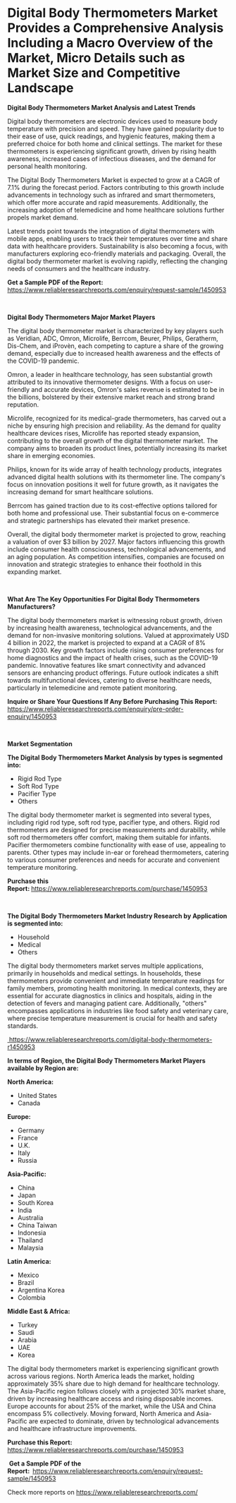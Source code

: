 <p><h1>Digital Body Thermometers Market Provides a Comprehensive Analysis Including a Macro Overview of the Market, Micro Details such as Market Size and Competitive Landscape</h1></p><p><strong>Digital Body Thermometers Market Analysis and Latest Trends</strong></p>
<p><p>Digital body thermometers are electronic devices used to measure body temperature with precision and speed. They have gained popularity due to their ease of use, quick readings, and hygienic features, making them a preferred choice for both home and clinical settings. The market for these thermometers is experiencing significant growth, driven by rising health awareness, increased cases of infectious diseases, and the demand for personal health monitoring.</p><p>The Digital Body Thermometers Market is expected to grow at a CAGR of 7.1% during the forecast period. Factors contributing to this growth include advancements in technology such as infrared and smart thermometers, which offer more accurate and rapid measurements. Additionally, the increasing adoption of telemedicine and home healthcare solutions further propels market demand.</p><p>Latest trends point towards the integration of digital thermometers with mobile apps, enabling users to track their temperatures over time and share data with healthcare providers. Sustainability is also becoming a focus, with manufacturers exploring eco-friendly materials and packaging. Overall, the digital body thermometer market is evolving rapidly, reflecting the changing needs of consumers and the healthcare industry.</p></p>
<p><strong>Get a Sample PDF of the Report:&nbsp;</strong> <a href="https://www.reliableresearchreports.com/enquiry/request-sample/1450953?utm_campaign=1674&utm_medium=2&utm_source=Github&utm_content=ia&utm_term=06022025&utm_id=digital-body-thermometers">https://www.reliableresearchreports.com/enquiry/request-sample/1450953</a></p>
<p>&nbsp;</p>
<p><strong>Digital Body Thermometers Major Market Players</strong></p>
<p><p>The digital body thermometer market is characterized by key players such as Veridian, ADC, Omron, Microlife, Berrcom, Beurer, Philips, Geratherm, Dis-Chem, and iProvèn, each competing to capture a share of the growing demand, especially due to increased health awareness and the effects of the COVID-19 pandemic.</p><p>Omron, a leader in healthcare technology, has seen substantial growth attributed to its innovative thermometer designs. With a focus on user-friendly and accurate devices, Omron's sales revenue is estimated to be in the billions, bolstered by their extensive market reach and strong brand reputation.</p><p>Microlife, recognized for its medical-grade thermometers, has carved out a niche by ensuring high precision and reliability. As the demand for quality healthcare devices rises, Microlife has reported steady expansion, contributing to the overall growth of the digital thermometer market. The company aims to broaden its product lines, potentially increasing its market share in emerging economies.</p><p>Philips, known for its wide array of health technology products, integrates advanced digital health solutions with its thermometer line. The company's focus on innovation positions it well for future growth, as it navigates the increasing demand for smart healthcare solutions.</p><p>Berrcom has gained traction due to its cost-effective options tailored for both home and professional use. Their substantial focus on e-commerce and strategic partnerships has elevated their market presence.</p><p>Overall, the digital body thermometer market is projected to grow, reaching a valuation of over $3 billion by 2027. Major factors influencing this growth include consumer health consciousness, technological advancements, and an aging population. As competition intensifies, companies are focused on innovation and strategic strategies to enhance their foothold in this expanding market.</p></p>
<p>&nbsp;</p>
<p><strong>What Are The Key Opportunities For Digital Body Thermometers Manufacturers?</strong></p>
<p><p>The digital body thermometers market is witnessing robust growth, driven by increasing health awareness, technological advancements, and the demand for non-invasive monitoring solutions. Valued at approximately USD 4 billion in 2022, the market is projected to expand at a CAGR of 8% through 2030. Key growth factors include rising consumer preferences for home diagnostics and the impact of health crises, such as the COVID-19 pandemic. Innovative features like smart connectivity and advanced sensors are enhancing product offerings. Future outlook indicates a shift towards multifunctional devices, catering to diverse healthcare needs, particularly in telemedicine and remote patient monitoring.</p></p>
<p><strong>Inquire or Share Your Questions If Any Before Purchasing This Report:</strong> <a href="https://www.reliableresearchreports.com/enquiry/pre-order-enquiry/1450953?utm_campaign=1674&utm_medium=2&utm_source=Github&utm_content=ia&utm_term=06022025&utm_id=digital-body-thermometers">https://www.reliableresearchreports.com/enquiry/pre-order-enquiry/1450953</a></p>
<p>&nbsp;</p>
<p><strong>Market Segmentation</strong></p>
<p><strong>The Digital Body Thermometers Market Analysis by types is segmented into:</strong></p>
<p><ul><li>Rigid Rod Type</li><li>Soft Rod Type</li><li>Pacifier Type</li><li>Others</li></ul></p>
<p><p>The digital body thermometer market is segmented into several types, including rigid rod type, soft rod type, pacifier type, and others. Rigid rod thermometers are designed for precise measurements and durability, while soft rod thermometers offer comfort, making them suitable for infants. Pacifier thermometers combine functionality with ease of use, appealing to parents. Other types may include in-ear or forehead thermometers, catering to various consumer preferences and needs for accurate and convenient temperature monitoring.</p></p>
<p><strong>Purchase this Report:&nbsp;</strong><a href="https://www.reliableresearchreports.com/purchase/1450953?utm_campaign=1674&utm_medium=2&utm_source=Github&utm_content=ia&utm_term=06022025&utm_id=digital-body-thermometers">https://www.reliableresearchreports.com/purchase/1450953</a></p>
<p>&nbsp;</p>
<p><strong>The Digital Body Thermometers Market Industry Research by Application is segmented into:</strong></p>
<p><ul><li>Household</li><li>Medical</li><li>Others</li></ul></p>
<p><p>The digital body thermometers market serves multiple applications, primarily in households and medical settings. In households, these thermometers provide convenient and immediate temperature readings for family members, promoting health monitoring. In medical contexts, they are essential for accurate diagnostics in clinics and hospitals, aiding in the detection of fevers and managing patient care. Additionally, "others" encompasses applications in industries like food safety and veterinary care, where precise temperature measurement is crucial for health and safety standards.</p></p>
<p><a href="https://www.reliableresearchreports.com/digital-body-thermometers-r1450953?utm_campaign=1674&utm_medium=2&utm_source=Github&utm_content=ia&utm_term=06022025&utm_id=digital-body-thermometers">&nbsp;https://www.reliableresearchreports.com/digital-body-thermometers-r1450953</a></p>
<p><strong>In terms of Region, the Digital Body Thermometers Market Players available by Region are:</strong></p>
<p>
    <p> <strong> North America: </strong>
        <ul>
            <li>United States</li>
            <li>Canada</li>
        </ul>
        </p> 
    <p> <strong> Europe: </strong>
        <ul>
            <li>Germany</li>
            <li>France</li>
            <li>U.K.</li>
            <li>Italy</li>
            <li>Russia</li>
        </ul>
        </p> 
    <p> <strong> Asia-Pacific: </strong>
        <ul>
            <li>China</li>
            <li>Japan</li>
            <li>South Korea</li>
            <li>India</li>
            <li>Australia</li>
            <li>China Taiwan</li>
            <li>Indonesia</li>
            <li>Thailand</li>
            <li>Malaysia</li>
        </ul>
        </p> 
    <p> <strong> Latin America: </strong>
        <ul>
            <li>Mexico</li>
            <li>Brazil</li>
            <li>Argentina Korea</li>
            <li>Colombia</li>
        </ul>
        </p> 
    <p> <strong> Middle East & Africa: </strong>
        <ul>
            <li>Turkey</li>
            <li>Saudi</li>
            <li>Arabia</li>
            <li>UAE</li>
            <li>Korea</li>
        </ul>
    </p>
    </p>
<p><p>The digital body thermometers market is experiencing significant growth across various regions. North America leads the market, holding approximately 35% share due to high demand for healthcare technology. The Asia-Pacific region follows closely with a projected 30% market share, driven by increasing healthcare access and rising disposable incomes. Europe accounts for about 25% of the market, while the USA and China encompass 5% collectively. Moving forward, North America and Asia-Pacific are expected to dominate, driven by technological advancements and healthcare infrastructure improvements.</p></p>
<p><strong>Purchase this Report: </strong><a href="https://www.reliableresearchreports.com/purchase/1450953?utm_campaign=1674&utm_medium=2&utm_source=Github&utm_content=ia&utm_term=06022025&utm_id=digital-body-thermometers">https://www.reliableresearchreports.com/purchase/1450953</a></p>
<p>&nbsp;<strong>Get a Sample PDF of the Report:&nbsp;&nbsp;</strong><a href="https://www.reliableresearchreports.com/enquiry/request-sample/1450953?utm_campaign=1674&utm_medium=2&utm_source=Github&utm_content=ia&utm_term=06022025&utm_id=digital-body-thermometers">https://www.reliableresearchreports.com/enquiry/request-sample/1450953</a></p>
<p><strong></strong></p>
<p>Check more reports on <a href="https://www.reliableresearchreports.com/?utm_campaign=1674&utm_medium=2&utm_source=Github&utm_content=ia&utm_term=06022025&utm_id=digital-body-thermometers">https://www.reliableresearchreports.com/</a></p>